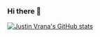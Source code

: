### Hi there 👋

[![Justin Vrana's GitHub stats](https://github-readme-stats.vercel.app/api?username=jvrana)](https://github.com/anuraghazra/github-readme-stats)
